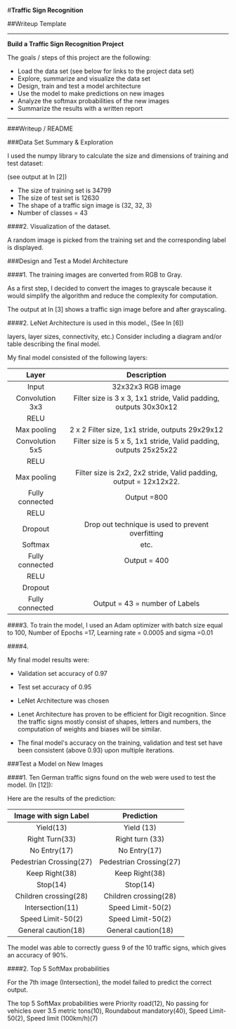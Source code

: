 #**Traffic Sign Recognition** 

##Writeup Template

---

**Build a Traffic Sign Recognition Project**

The goals / steps of this project are the following:
* Load the data set (see below for links to the project data set)
* Explore, summarize and visualize the data set
* Design, train and test a model architecture
* Use the model to make predictions on new images
* Analyze the softmax probabilities of the new images
* Summarize the results with a written report

---
###Writeup / README


###Data Set Summary & Exploration 


I used the numpy library to calculate the size and dimensions of training and test dataset: 

(see output at In [2])

* The size of training set is 34799
* The size of test set is 12630
* The shape of a traffic sign image is (32, 32, 3)
* Number of classes = 43


####2. Visualization of the dataset.

A random image is picked from the training set and the corresponding label is displayed. 

###Design and Test a Model Architecture

####1. The training images are converted from RGB to Gray.

As a first step, I decided to convert the images to grayscale because it would simplify the algorithm and reduce the complexity for computation.

The output at In [3] shows a traffic sign image before and after grayscaling.



####2. LeNet Architecture is used in this model., (See In [6])

layers, layer sizes, connectivity, etc.) Consider including a diagram and/or table describing the final model.

My final model consisted of the following layers:

| Layer         		|     Description	        					                         
|:---------------------:|:---------------------------------------------:
| Input         		| 32x32x3 RGB image   							 
| Convolution 3x3     	| Filter size is 3 x 3, 1x1 stride, Valid padding, outputs 30x30x12
| RELU					|												
| Max pooling	      	| 2 x 2 Filter size, 1x1 stride,  outputs 29x29x12 				
| Convolution 5x5	    | Filter size is 5 x 5, 1x1 stride, Valid padding, outputs 25x25x22     									|
| RELU
| Max pooling           | Filter size is 2x2, 2x2 stride, Valid padding, output = 12x12x22.
| Fully connected		| Output =800        									
| RELU                  | 
| Dropout               | Drop out technique is used to prevent overfitting
| Softmax				| etc.        									
| Fully connected		| Output = 400				|												|
| RELU					|													|
| Dropout               |
| Fully connected       | Output = 43 = number of Labels

####3. To train the model, I used an Adam optimizer with batch size equal to 100, Number of Epochs =17, Learning rate = 0.0005 and sigma =0.01

####4. 

My final model results were:

* Validation set accuracy of 0.97
* Test set accuracy of 0.95


* LeNet Architecture was chosen
* Lenet Architecture has proven to be efficient for Digit recognition. 
  Since the traffic signs mostly consist of shapes, letters and numbers, the computation of weights and biases will be similar.
* The final model's accuracy on the training, validation and test set have been consistent (above 0.93) upon multiple iterations.

###Test a Model on New Images

####1. Ten German traffic signs found on the web were used to test the model. (In [12]):

Here are the results of the prediction:

| Image	with sign Label	|         Prediction	        					
|:---------------------:|:---------------------------------------------:| 
| Yield(13)      		        | Yield (13)  									
| Right Turn(33)     			| Right turn (33)										
| No Entry(17)					| No Entry(17)											
| Pedestrian Crossing(27)	    | Pedestrian Crossing(27)				 				
| Keep Right(38)			    | Keep Right(38)
| Stop(14)                      | Stop(14)
| Children crossing(28)         | Children crossing(28)
| Intersection(11)     		    | Speed Limit-50(2)
| Speed Limit-50(2)             | Speed Limit-50(2)
| General caution(18)           | General caution(18)

The model was able to correctly guess 9 of the 10 traffic signs, which gives an accuracy of 90%. 

####2. Top 5 SoftMax probabilities

For the 7th image (Intersection), the model failed to predict the correct output.


The top 5 SoftMax probabilities were Priority road(12), No passing for vehicles over 3.5 metric tons(10), Roundabout mandatory(40),  Speed Limit-50(2), Speed limit (100km/h)(7)



